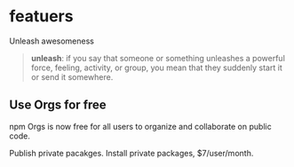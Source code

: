 # featuers

Unleash awesomeness

> **unleash**: if you say that someone or something unleashes a powerful force, feeling, activity, or group, you mean that they suddenly start it or send it somewhere.

## Use Orgs for free

npm Orgs is now free for all users to organize and collaborate on public code.

Publish private pacakges. Install private packages, $7/user/month.

